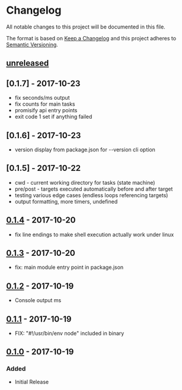 # Changelog
All notable changes to this project will be documented in this file.

The format is based on [Keep a Changelog](http://keepachangelog.com/en/1.0.0/)
and this project adheres to [Semantic Versioning](http://semver.org/spec/v2.0.0.html).

## [unreleased]

## [0.1.7] - 2017-10-23

- fix seconds/ms output
- fix counts for main tasks
- promisify api entry points
- exit code 1 set if anything failed

## [0.1.6] - 2017-10-23

- version display from package.json for --version cli option

## [0.1.5] - 2017-10-22

- cwd - current working directory for tasks (state machine)
- pre/post - targets executed automatically before and after target
- testing various edge cases (endless loops referencing targets)
- output formatting, more timers, undefined

## [0.1.4] - 2017-10-20

- fix line endings to make shell execution actually work under linux

## [0.1.3] - 2017-10-20

- fix: main module entry point in package.json

## [0.1.2] - 2017-10-19

- Console output ms 

## [0.1.1] - 2017-10-19

- FIX: "#!/usr/bin/env node" included in binary

## [0.1.0] - 2017-10-19

### Added
- Initial Release


[Unreleased]: https://bitbucket.org/frontendsolutions/ufp-core/branches/compare/0.1.4...develop
[0.1.4]: https://github.com/FrontendSolutionsGmbH/ufp-make/compare/0.1.5...0.1.6
[0.1.4]: https://github.com/FrontendSolutionsGmbH/ufp-make/compare/0.1.4...0.1.5
[0.1.4]: https://github.com/FrontendSolutionsGmbH/ufp-make/compare/0.1.3...0.1.4
[0.1.3]: https://github.com/FrontendSolutionsGmbH/ufp-make/compare/0.1.2...0.1.3
[0.1.2]: https://github.com/FrontendSolutionsGmbH/ufp-make/compare/0.1.1...0.1.2
[0.1.1]: https://github.com/FrontendSolutionsGmbH/ufp-make/compare/0.1.0...0.1.1
[0.1.0]: https://github.com/FrontendSolutionsGmbH/ufp-make/commits/0.1.0
